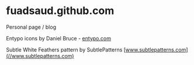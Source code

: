 fuadsaud.github.com
===================

Personal page / blog

Entypo icons by Daniel Bruce - [entypo.com](//entypo.com)

Subtle White Feathers pattern by SubtlePatterns [www.subtlepatterns.com](//www.subtlepatterns.com)
